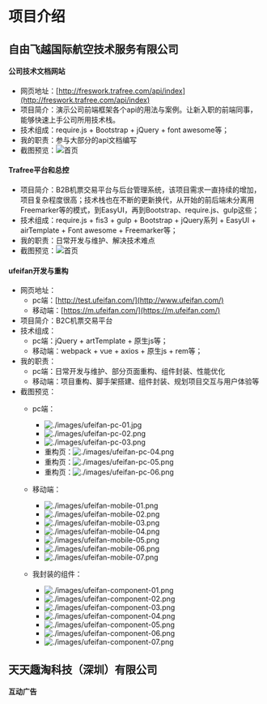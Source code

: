 # 项目介绍

## 自由飞越国际航空技术服务有限公司

#### 公司技术文档网站
+ 网页地址：[http://freswork.trafree.com/api/index](http://freswork.trafree.com/api/index)
+ 项目简介：演示公司前端框架各个api的用法与案例。让新入职的前端同事，能够快速上手公司所用技术栈。
+ 技术组成：require.js + Bootstrap + jQuery + font awesome等；
+ 我的职责：参与大部分的api文档编写
+ 截图预览：![首页](./images/freswork.png)


#### Trafree平台和总控
+ 项目简介：B2B机票交易平台与后台管理系统，该项目需求一直持续的增加，项目复杂程度很高；技术栈也在不断的更新换代，从开始的前后端未分离用Freemarker等的模式，到EasyUI，再到Bootstrap、require.js、gulp这些；
+ 技术组成：require.js + fis3 + gulp + Bootstrap + jQuery系列 + EasyUI + airTemplate + Font awesome + Freemarker等；
+ 我的职责：日常开发与维护、解决技术难点
+ 截图预览：![首页](./images/trafree-platform.png)


#### ufeifan开发与重构
+ 网页地址：
    + pc端：[http://test.ufeifan.com/](http://www.ufeifan.com/)
    + 移动端：[https://m.ufeifan.com/](https://m.ufeifan.com/)
+ 项目简介：B2C机票交易平台
+ 技术组成：
    + pc端：jQuery + artTemplate + 原生js等；
    + 移动端：webpack + vue + axios + 原生js + rem等；
+ 我的职责：
    + pc端：日常开发与维护、部分页面重构、组件封装、性能优化
    + 移动端：项目重构、脚手架搭建、组件封装、规划项目交互与用户体验等
+ 截图预览：
    + pc端：
        + ![./images/ufeifan-pc-01.jpg](./images/ufeifan-pc-01.jpg)
        + ![./images/ufeifan-pc-02.png](./images/ufeifan-pc-02.png)
        + ![./images/ufeifan-pc-03.png](./images/ufeifan-pc-03.png)
        + 重构页：![./images/ufeifan-pc-04.png](./images/ufeifan-pc-04.png)
        + 重构页：![./images/ufeifan-pc-05.png](./images/ufeifan-pc-05.png)
        + 重构页：![./images/ufeifan-pc-06.png](./images/ufeifan-pc-06.png)
        
    + 移动端：
        + ![./images/ufeifan-mobile-01.png](./images/ufeifan-mobile-01.png)
        + ![./images/ufeifan-mobile-02.png](./images/ufeifan-mobile-02.png)
        + ![./images/ufeifan-mobile-03.png](./images/ufeifan-mobile-03.png)
        + ![./images/ufeifan-mobile-04.png](./images/ufeifan-mobile-04.png)
        + ![./images/ufeifan-mobile-05.png](./images/ufeifan-mobile-05.png)
        + ![./images/ufeifan-mobile-06.png](./images/ufeifan-mobile-06.png)
        + ![./images/ufeifan-mobile-07.png](./images/ufeifan-mobile-07.png)
    + 我封装的组件：
        + ![./images/ufeifan-component-01.png](./images/ufeifan-component-01.png)
        + ![./images/ufeifan-component-02.png](./images/ufeifan-component-02.png)
        + ![./images/ufeifan-component-03.png](./images/ufeifan-component-03.png)
        + ![./images/ufeifan-component-04.png](./images/ufeifan-component-04.png)
        + ![./images/ufeifan-component-05.png](./images/ufeifan-component-05.png)
        + ![./images/ufeifan-component-06.png](./images/ufeifan-component-06.png)
        + ![./images/ufeifan-component-07.png](./images/ufeifan-component-07.png)

## 天天趣淘科技（深圳）有限公司
 
#### 互动广告 

